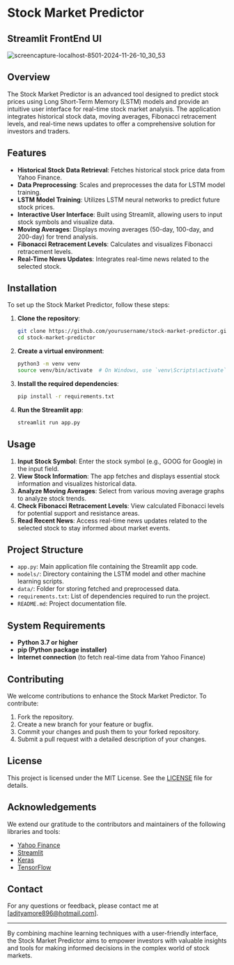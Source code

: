 # Stock Market Predictor

## Streamlit FrontEnd UI

![screencapture-localhost-8501-2024-11-26-10_30_53](https://github.com/user-attachments/assets/951915a6-da19-4896-8827-72c2cd01904f)

## Overview

The Stock Market Predictor is an advanced tool designed to predict stock prices using Long Short-Term Memory (LSTM) models and provide an intuitive user interface for real-time stock market analysis. The application integrates historical stock data, moving averages, Fibonacci retracement levels, and real-time news updates to offer a comprehensive solution for investors and traders.

## Features

- **Historical Stock Data Retrieval**: Fetches historical stock price data from Yahoo Finance.
- **Data Preprocessing**: Scales and preprocesses the data for LSTM model training.
- **LSTM Model Training**: Utilizes LSTM neural networks to predict future stock prices.
- **Interactive User Interface**: Built using Streamlit, allowing users to input stock symbols and visualize data.
- **Moving Averages**: Displays moving averages (50-day, 100-day, and 200-day) for trend analysis.
- **Fibonacci Retracement Levels**: Calculates and visualizes Fibonacci retracement levels.
- **Real-Time News Updates**: Integrates real-time news related to the selected stock.

## Installation

To set up the Stock Market Predictor, follow these steps:

1. **Clone the repository**:
   ```bash
   git clone https://github.com/yourusername/stock-market-predictor.git
   cd stock-market-predictor
   ```

2. **Create a virtual environment**:
   ```bash
   python3 -m venv venv
   source venv/bin/activate  # On Windows, use `venv\Scripts\activate`
   ```

3. **Install the required dependencies**:
   ```bash
   pip install -r requirements.txt
   ```

4. **Run the Streamlit app**:
   ```bash
   streamlit run app.py
   ```

## Usage

1. **Input Stock Symbol**: Enter the stock symbol (e.g., GOOG for Google) in the input field.
2. **View Stock Information**: The app fetches and displays essential stock information and visualizes historical data.
3. **Analyze Moving Averages**: Select from various moving average graphs to analyze stock trends.
4. **Check Fibonacci Retracement Levels**: View calculated Fibonacci levels for potential support and resistance areas.
5. **Read Recent News**: Access real-time news updates related to the selected stock to stay informed about market events.

## Project Structure

- `app.py`: Main application file containing the Streamlit app code.
- `models/`: Directory containing the LSTM model and other machine learning scripts.
- `data/`: Folder for storing fetched and preprocessed data.
- `requirements.txt`: List of dependencies required to run the project.
- `README.md`: Project documentation file.

## System Requirements

- **Python 3.7 or higher**
- **pip (Python package installer)**
- **Internet connection** (to fetch real-time data from Yahoo Finance)

## Contributing

We welcome contributions to enhance the Stock Market Predictor. To contribute:

1. Fork the repository.
2. Create a new branch for your feature or bugfix.
3. Commit your changes and push them to your forked repository.
4. Submit a pull request with a detailed description of your changes.

## License

This project is licensed under the MIT License. See the [LICENSE](LICENSE) file for details.

## Acknowledgements

We extend our gratitude to the contributors and maintainers of the following libraries and tools:

- [Yahoo Finance](https://pypi.org/project/yfinance/)
- [Streamlit](https://streamlit.io/)
- [Keras](https://keras.io/)
- [TensorFlow](https://www.tensorflow.org/)

## Contact

For any questions or feedback, please contact me at [adityamore896@hotmail.com].

---

By combining machine learning techniques with a user-friendly interface, the Stock Market Predictor aims to empower investors with valuable insights and tools for making informed decisions in the complex world of stock markets.
